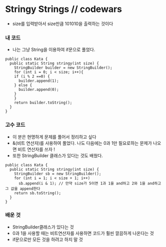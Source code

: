 # Stringy Strings // codewars
  - size를 입력받아서 size만큼 101010을 출력하는 것이다

### 내 코드
  - 나는 그냥 String을 이용하여 if문으로 풀었다.
```
public class Kata {
  public static String stringy(int size) {
    StringBuilder builder = new StringBuilder();
    for (int i = 0; i < size; i++){
    if (i % 2 ==0) { 
      builder.append(1); 
    } else {
      builder.append(0); 
    }
    }
    return builder.toString();
  }
}
```
### 고수 코드
  - 이 분은 현명하게 문제를 풀어서 정리하고 싶다
  - &(비트 연산자)를 사용하여 풀었다. 나도 다음에는 0과 1만 필요로하는 문제가 나오면 비트 연산자를 쓰자 !
  - 또한 StringBuilder 클래스가 있다는 것도 배웠다.
```
public class Kata {
  public static String stringy(int size) {
    StringBuilder sb = new StringBuilder();
    for (int i = 1; i < size + 1; i++)
      sb.append(i & 1); // 만약 size가 5이면 1과 1을 and하고 2와 1을 and하고 그 값을 append한다
    return sb.toString();
  }
}
```

### 배운 것
- StringBuilder클래스가 있다는 것
- 0과 1을 사용할 때는 비트연산자를 사용하면 코드가 훨씬 깔끔하게 나온다는 것
- if문으로만 모든 것을 하려고 하지 말 것